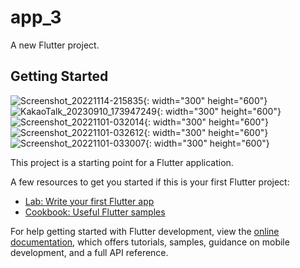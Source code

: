 # app_3

A new Flutter project.

## Getting Started

![Screenshot_20221114-215835](https://github.com/HJ990412/Delivery_App/assets/111297274/ada1f34a-6cd4-4ba0-b529-9449e1129f78){: width="300" height="600"}
![KakaoTalk_20230910_173947249](https://github.com/HJ990412/Delivery_App/assets/111297274/e2d3d96c-e3e8-413e-9351-81dcff0fb452){: width="300" height="600"}
![Screenshot_20221101-032014](https://github.com/HJ990412/Delivery_App/assets/111297274/3100a977-f795-41a1-8777-73dd8048da47){: width="300" height="600"}
![Screenshot_20221101-032612](https://github.com/HJ990412/Delivery_App/assets/111297274/4313dc59-d748-45e1-b4f9-f608feb2c03d){: width="300" height="600"}
![Screenshot_20221101-033007](https://github.com/HJ990412/Delivery_App/assets/111297274/1b5bbd09-0643-40bf-b010-9af2384eef0f){: width="300" height="600"}

This project is a starting point for a Flutter application.

A few resources to get you started if this is your first Flutter project:

- [Lab: Write your first Flutter app](https://docs.flutter.dev/get-started/codelab)
- [Cookbook: Useful Flutter samples](https://docs.flutter.dev/cookbook)

For help getting started with Flutter development, view the
[online documentation](https://docs.flutter.dev/), which offers tutorials,
samples, guidance on mobile development, and a full API reference.
